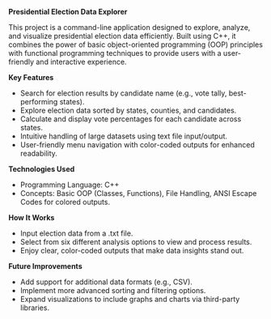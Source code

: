 **Presidential Election Data Explorer**

This project is a command-line application designed to explore, analyze, and visualize presidential election data efficiently. Built using C++, it combines the power of basic object-oriented programming (OOP) principles with functional programming techniques to provide users with a user-friendly and interactive experience.

**Key Features**
- Search for election results by candidate name (e.g., vote tally, best-performing states).
- Explore election data sorted by states, counties, and candidates.
- Calculate and display vote percentages for each candidate across states.
- Intuitive handling of large datasets using text file input/output.
- User-friendly menu navigation with color-coded outputs for enhanced readability.
  
**Technologies Used**
- Programming Language: C++
- Concepts: Basic OOP (Classes, Functions), File Handling, ANSI Escape Codes for colored outputs.
  
**How It Works**
- Input election data from a .txt file.
- Select from six different analysis options to view and process results.
- Enjoy clear, color-coded outputs that make data insights stand out.
  
**Future Improvements**
- Add support for additional data formats (e.g., CSV).
- Implement more advanced sorting and filtering options.
- Expand visualizations to include graphs and charts via third-party libraries.
